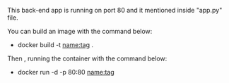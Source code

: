 This back-end app is running on port 80 and it mentioned inside "app.py" file.

You can build an image with the command below:
* docker build -t <name:tag> .

Then , running the container with the command below:
* docker run -d -p 80:80 <name:tag>
